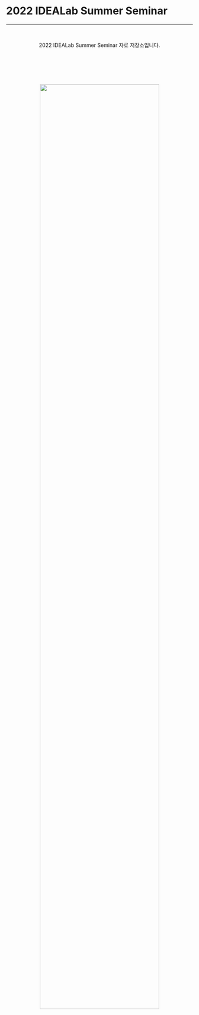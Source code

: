 # 2022 IDEALab Summer Seminar
----------
<br/>
<p align="center">2022 IDEALab Summer Seminar 자료 저장소입니다.</p>
<br/><br/><br/><br/>

<p align="center">
    <img width="80%" src="https://user-images.githubusercontent.com/97859215/180367629-558755e5-625a-4c31-8b09-147d0b2b476d.png">
</p>

<br/><br/><br/><br/><br/>